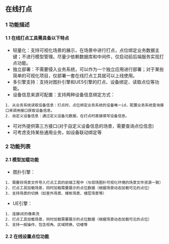 ## 在线打点

### 1 功能描述
#### 1.1 在线打点工具需具备以下特点
- 轻量化：支持可视化场景的展示，在场景中进行打点，点位绑定业务数据主键；不进行模型管理。尽量少依赖数据库和中间件，仅启动前后端服务实现打点功能。
- 独立部署：不需要侵入业务系统，可以作为一个独立应用进行部署；对于某些简单的可视化项目，仅部署一套在线打点工具就可以上线使用。
- 多引擎支持：支持对图扑引擎和UE5引擎的打点、设备绑定、读取点位等功能。
- 设备信息来源可配置：支持两种设备信息绑定方式：
```shell
1. 从业务系统读取设备信息：打点时，点位绑定业务系统的设备唯一id，配置业务系统查询接口来调用接口获取设备信息。
2. 自定义设备信息：通过定义设备元数据，在打点时直接填写设备信息。
```
- 可对外提供第三方接口(对于自定义设备信息的场景，需要查询点位信息)
- 可考虑支持某些通用业务，如设备联动绑定等
### 2 功能列表
#### 2.1 模型加载功能
- 图扑引擎：
```shell
1. 需要将场景文件导入打点工具的前端工程中（与现场图扑可视化环境的场景文件资源一致）
2. 打点工具加载场景，同时加载需要展示的点位数据（根据场景动态加载可见的点位）
3. 支持场景的切换（如室外场景、楼栋场景、楼层场景等）
```
- UE引擎：
```shell
1. 连接UE的像素流
2. 打点工具加载场景，同时加载需要展示的点位数据（根据场景动态加载可见的点位）
3. 支持一般操作，包含视角、区域转换、切楼等
```
#### 2.2 在线设置点位功能

